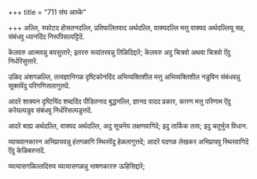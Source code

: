 +++
title = "711 संघ आय्कॆ"

+++
अल्लि, स्फोटद हॊसतनदल्लि, प्रतिफलितवाद अर्थदल्लि, वाक्यदल्लि मत्तु वाक्यद अर्थदल्लियू सह, संबंधवु ध्यानदिंद निरूपिसल्पट्टिदॆ.

कॆलवरु आत्मवन्नु बयसुत्तारॆ; इतररु रूपांतरवन्नु तिळिदिद्दारॆ; कॆलवरु अदु चित्रवो अथवा चित्रवो ऎंदु निर्धरिसुत्तारॆ.

उळिद अंशगळल्लि, तत्वज्ञानिगळ दृष्टिकोनदिंद अभिव्यक्तिशील मत्तु अभिव्यक्तिशील नडुविन संबंधवन्नु सूक्तवॆंदु परिगणिसलागुत्तदॆ.

आदरॆ शाक्यन दृष्टियिंद शब्ददिंद पीडितनाद बुद्धनल्लि, ज्ञानद वादद प्रकार, कारण मत्तु परिणाम ऎंदु करॆयल्पडुव संबंधवु निर्धरिसल्पडुत्तदॆ.

आदरॆ बाह्य अर्थदल्लि, वाक्यद अर्थदल्लि, अदु सूचनॆय लक्षणवागिदॆ; इदु तार्किक तत्व; इदु चतुर्भुज विधान.

व्याख्यानकारन अभिप्रायवन्नु हंतगळागि स्थिरवॆंदु हेळलागुत्तदॆ; आदरॆ पदगळ लेखकर अभिप्रायवु स्थिरवागिदॆ ऎंदु केळिबरुत्तदॆ.

व्यत्यासगळिल्लदिरुव व्यत्यासगळन्नु भाषणकाररु ऊहिसिद्दारॆ;


